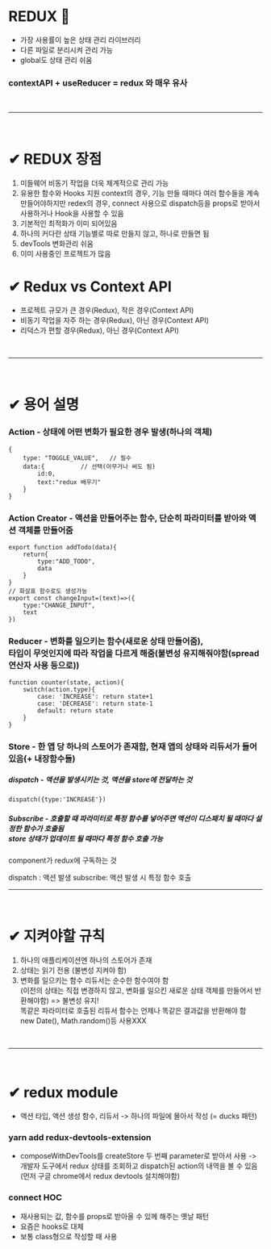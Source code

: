 # REDUX 📝

- 가장 사용률이 높은 상태 관리 라이브러리
- 다른 파일로 분리시켜 관리 가능
- global도 상태 관리 쉬움

### contextAPI + useReducer = redux 와 매우 유사

<br/>
<hr/>
<br/>

# ✔ REDUX 장점
1. 미들웨어
	비동기 작업을 더욱 체계적으로 관리 가능
2. 유용한 함수와 Hooks 지원
	context의 경우, 기능 만들 때마다 여러 함수들을 계속 만들어야하지만 
	redex의 경우, connect 사용으로 dispatch등을 props로 받아서 사용하거나 Hook을 사용할 수 있음
3. 기본적인 최적화가 이미 되어있음
4. 하나의 커다란 상태
	기능별로 따로 만들지 않고, 하나로 만들면 됨
5. devTools 
	변화관리 쉬움
6. 이미 사용중인 프로젝트가 많음

# ✔ Redux vs Context API
- 프로젝트 규모가 큰 경우(Redux), 작은 경우(Context API)
- 비동기 작업을 자주 하는 경우(Redux), 아닌 경우(Context API)
- 리덕스가 편할 경우(Redux), 아닌 경우(Context API)

<br/>
<hr/>
<br/>

# ✔ 용어 설명
### Action - 상태에 어떤 변화가 필요한 경우 발생(하나의 객체)
```
{
	type: "TOGGLE_VALUE",	// 필수
	data:{			// 선택(아무거나 써도 됨)
		id:0,
		text:"redux 배우기"
	}
}
```
### Action Creator - 액션을 만들어주는 함수, 단순히 파라미터를 받아와 액션 객체를 만들어줌
```
export function addTodo(data){
	return{
		type:"ADD_TODO",
		data
	}
}
// 화살표 함수로도 생성가능
export const changeInput=(text)=>({
	type:"CHANGE_INPUT",
	text
})
```
### Reducer - 변화를 일으키는 함수(새로운 상태 만들어줌),<br/> 타입이 무엇인지에 따라 작업을 다르게 해줌(불변성 유지해줘야함(spread연산자 사용 등으로))
```
function counter(state, action){
	switch(action.type){
		case: 'INCREASE': return state+1
		case: 'DECREASE': return state-1
		default: return state
	}
}
```
### Store - 한 앱 당 하나의 스토어가 존재함, 현재 앱의 상태와 리듀서가 들어있음(+ 내장함수들)
##### dispatch - 액션을 발생시키는 것, 액션을 store에 전달하는 것
```
dispatch({type:'INCREASE'})
```
##### Subscribe - 호출할 때 파라미터로 특정 함수를 넣어주면 액션이 디스패치 될 때마다 설정한 함수가 호출됨<br/>store 상태가 업데이트 될 때마다 특정 함수 호출 가능
component가 redux에 구독하는 것

dispatch : 액션 발생
subscribe: 액션 발생 시 특정 함수 호출
<br/>
<hr/>
<br/>

# ✔ 지켜야할 규칙 

1. 하나의 애플리케이션엔 하나의 스토어가 존재
2. 상태는 읽기 전용 (불변성 지켜야 함)
3. 변화를 일으키는 함수 리듀서는 순수한 함수여야 함<br/>(이전의 상태는 직접 변경하지 않고, 변화를 일으킨 새로운 상태 객체를 만들어서 반환해야함)	=> 불변성 유지!<br/>똑같은 파라미터로 호출된 리듀서 함수는 언제나 똑같은 결과값을 반환해야 함<br/>new Date(), Math.random()등 사용XXX

<br/>
<hr/>
<br/>

# ✔ redux module
- 액션 타입, 액션 생성 함수, 리듀서
	-> 하나의 파일에 몰아서 작성 (= ducks 패턴)

### yarn add redux-devtools-extension
- composeWithDevTools를 createStore 두 번째 parameter로 받아서 사용 -> 개발자 도구에서 redux 상태를 조회하고 dispatch된 action의 내역을 볼 수 있음
(먼저 구글 chrome에서 redux devtools 설치해야함)

### connect HOC
- 재사용되는 값, 함수를 props로 받아올 수 있께 해주는 옛날 패턴
- 요즘은 hooks로 대체
- 보통 class형으로 작성할 때 사용

